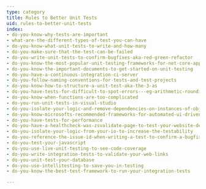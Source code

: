 ```yaml
---
type: category
title: Rules to Better Unit Tests
uid: rules-to-better-unit-tests
index:
- do-you-know-why-tests-are-important
- what-are-the-different-types-of-test-you-can-have
- do-you-know-what-unit-tests-to-write-and-how-many
- do-you-make-sure-that-the-test-can-be-failed
- do-you-write-unit-tests-to-confirm-bugfixes-aka-red-green-refactor
- do-you-know-the-most-popular-unit-testing-frameworks-for-net-core-applications
- do-you-know-the-important-documents-to-get-started-on-unit-testing
- do-you-have-a-continuous-integration-ci-server
- do-you-follow-naming-conventions-for-tests-and-test-projects
- do-you-know-how-to-structure-a-unit-test-aka-the-3-as
- do-you-have-tests-for-difficult-to-spot-errors---eg-arithmetic-rounding-regular-expressions
- do-you-know-when-functions-are-too-complicated
- do-you-run-unit-tests-in-visual-studio
- do-you-isolate-your-logic-and-remove-dependencies-on-instances-of-objects
- do-you-know-microsofts-recommended-frameworks-for-automated-ui-driven-functional-testing
- do-you-have-tests-for-performance
- do-you-have-a-healthcheck-was-zsvalidate-page-to-test-your-website-dependencies
- do-you-isolate-your-logic-from-your-io-to-increase-the-testability
- do-you-reference-the-issue-id-when-writing-a-test-to-confirm-a-bugfix
- do-you-test-your-javascript
- do-you-use-live-unit-testing-to-see-code-coverage
- do-you-write-integration-tests-to-validate-your-web-links
- do-you-unit-test-your-database
- do-you-use-intellitesting-to-save-you-in-testing
- do-you-know-the-best-test-framework-to-run-your-integration-tests

---
```

​​

